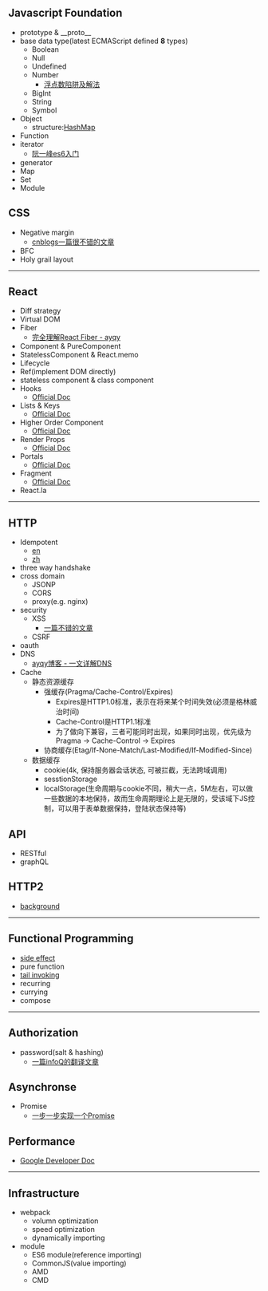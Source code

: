## Javascript Foundation
  - prototype & \_\_proto\_\_
  - base data type(latest ECMAScript defined **8** types)
    - Boolean
    - Null
    - Undefined
    - Number
      - [浮点数陷阱及解法](https://github.com/camsong/blog/issues/9)
    - BigInt
    - String
    - Symbol
  - Object
    - structure:[HashMap](https://plushunter.github.io/2017/07/25/%E6%95%B0%E6%8D%AE%E7%BB%93%E6%9E%84%E4%B8%8E%E7%AE%97%E6%B3%95%EF%BC%8811%EF%BC%89%EF%BC%9A%E5%93%88%E5%B8%8C%E8%A1%A8/)
  - Function
  - iterator
    - [阮一峰es6入门](http://es6.ruanyifeng.com/#docs/iterator)
  - generator
  - Map
  - Set
  - Module

## CSS
  - Negative margin
    - [cnblogs一篇很不错的文章](https://www.cnblogs.com/LiveWithIt/p/6024864.html#commentform)
  - BFC
  - Holy grail layout

---
## React
  - Diff strategy
  - Virtual DOM
  - Fiber
    - [完全理解React Fiber - ayqy](http://www.ayqy.net/blog/dive-into-react-fiber/)
  - Component & PureComponent
  - StatelessComponent & React.memo
  - Lifecycle
  - Ref(implement DOM directly)
  - stateless component & class component
  - Hooks
    - [Official Doc](https://reactjs.org/docs/hooks-intro.html)
  - Lists & Keys
    - [Official Doc](https://reactjs.org/docs/lists-and-keys.html)
  - Higher Order Component
    - [Official Doc](https://reactjs.org/docs/higher-order-components.html)
  - Render Props
    - [Official Doc](https://reactjs.org/docs/render-props.html)
  - Portals
    - [Official Doc](https://reactjs.org/docs/portals.html)
  - Fragment
    - [Official Doc](https://reactjs.org/docs/fragments.html)
  - React.la
---
## HTTP
  - Idempotent
    - [en](https://developer.mozilla.org/en-US/docs/Glossary/Idempotent)
    - [zh](https://developer.mozilla.org/zh-CN/docs/Glossary/%E5%B9%82%E7%AD%89)
  - three way handshake
  - cross domain
    - JSONP
    - CORS
    - proxy(e.g. nginx)
  - security
    - XSS
      - [一篇不错的文章](https://www.cxymsg.com/guide/security.html#%E5%A6%82%E4%BD%95%E9%A2%84%E9%98%B2xss)
    - CSRF
  - oauth
  - DNS
    - [ayqy博客 - 一文详解DNS](https://mp.weixin.qq.com/s/0YKV9E4rd77Wc7U4XJmWEQ)
  - Cache
    - 静态资源缓存
      - 强缓存(Pragma/Cache-Control/Expires)
        - Expires是HTTP1.0标准，表示在将来某个时间失效(必须是格林威治时间)
        - Cache-Control是HTTP1.1标准
        - 为了做向下兼容，三者可能同时出现，如果同时出现，优先级为Pragma -> Cache-Control -> Expires
      - 协商缓存(Etag/If-None-Match/Last-Modified/If-Modified-Since)
    - 数据缓存
      - cookie(4k, 保持服务器会话状态, 可被拦截，无法跨域调用)
      - sesstionStorage
      - localStorage(生命周期与cookie不同，稍大一点，5M左右，可以做一些数据的本地保持，故而生命周期理论上是无限的，受该域下JS控制，可以用于表单数据保持，登陆状态保持等)
## API
  - RESTful
  - graphQL

## HTTP2
  - [background](https://http2-explained.haxx.se/zh/part1)
---
## Functional Programming
  - [side effect](./source/functional_programming/side_effect.md)
  - pure function
  - [tail invoking](https://juejin.im/entry/592e8a2d0ce463006b510b34)
  - recurring
  - currying
  - compose
---

## Authorization
  - password(salt & hashing)
    - [一篇infoQ的翻译文章](https://www.infoq.cn/article/how-to-encrypt-the-user-password-correctly)

## Asynchronse
  - Promise
    - [一步一步实现一个Promise](https://juejin.im/post/5c6ad98e6fb9a049d51a0f5e)

## Performance
  - [Google Developer Doc](https://developers.google.com/web/fundamentals/performance/why-performance-matters)

---
## Infrastructure
  - webpack
    - volumn optimization
    - speed optimization
    - dynamically importing
  - module
    - ES6 module(reference importing)
    - CommonJS(value importing)
    - AMD
    - CMD
